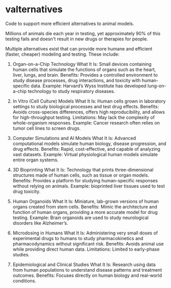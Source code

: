 # valternatives
Code to support more efficient alternatives to animal models. 

Millions of animals die each year in testing, yet approximately 90% of this testing fails and doesn't result in new drugs or therapies for people.

Multiple alternatives exist that can provide more humane and efficient (faster, cheaper) modeling and testing. These include:

1. Organ-on-a-Chip Technology
What It Is: Small devices containing human cells that simulate the functions of organs such as the heart, liver, lungs, and brain.
Benefits: Provides a controlled environment to study disease processes, drug interactions, and toxicity with human-specific data.
Example: Harvard’s Wyss Institute has developed lung-on-a-chip technology to study respiratory diseases.

2. In Vitro (Cell Culture) Models
What It Is: Human cells grown in laboratory settings to study biological processes and test drug effects.
Benefits: Avoids cross-species differences, offers high reproducibility, and allows for high-throughput testing.
Limitations: May lack the complexity of whole-organism responses.
Example: Cancer research often relies on tumor cell lines to screen drugs.

3. Computer Simulations and AI Models
What It Is: Advanced computational models simulate human biology, disease progression, and drug effects.
Benefits: Rapid, cost-effective, and capable of analyzing vast datasets.
Example: Virtual physiological human models simulate entire organ systems.

4. 3D Bioprinting
What It Is: Technology that prints three-dimensional structures made of human cells, such as tissue or organ models.
Benefits: Provides a platform for studying human-specific responses without relying on animals.
Example: bioprinted liver tissues used to test drug toxicity.

5. Human Organoids
What It Is: Miniature, lab-grown versions of human organs created from stem cells.
Benefits: Mimic the architecture and function of human organs, providing a more accurate model for drug testing.
Example: Brain organoids are used to study neurological disorders like Alzheimer’s.

6. Microdosing in Humans
What It Is: Administering very small doses of experimental drugs to humans to study pharmacokinetics and pharmacodynamics without significant risk.
Benefits: Avoids animal use while providing direct human data.
Limitations: Limited to early-phase studies.

7. Epidemiological and Clinical Studies
What It Is: Research using data from human populations to understand disease patterns and treatment outcomes.
Benefits: Focuses directly on human biology and real-world conditions.
